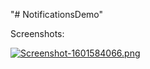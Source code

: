 "# NotificationsDemo" 

Screenshots:

[![Screenshot-1601584066.png](https://i.postimg.cc/3xMTcR0m/Screenshot-1601584066.png)](https://postimg.cc/F7x8fhZH)
